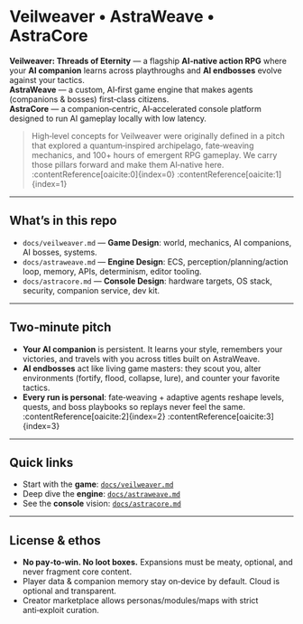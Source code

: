 # Veilweaver • AstraWeave • AstraCore

**Veilweaver: Threads of Eternity** — a flagship **AI‑native action RPG** where your **AI companion** learns across playthroughs and **AI endbosses** evolve against your tactics.  
**AstraWeave** — a custom, AI‑first game engine that makes agents (companions & bosses) first‑class citizens.  
**AstraCore** — a companion‑centric, AI‑accelerated console platform designed to run AI gameplay locally with low latency.

> High‑level concepts for Veilweaver were originally defined in a pitch that explored a quantum‑inspired archipelago, fate‑weaving mechanics, and 100+ hours of emergent RPG gameplay. We carry those pillars forward and make them AI‑native here. :contentReference[oaicite:0]{index=0} :contentReference[oaicite:1]{index=1}

---

## What’s in this repo

- `docs/veilweaver.md` — **Game Design**: world, mechanics, AI companions, AI bosses, systems.
- `docs/astraweave.md` — **Engine Design**: ECS, perception/planning/action loop, memory, APIs, determinism, editor tooling.
- `docs/astracore.md` — **Console Design**: hardware targets, OS stack, security, companion service, dev kit.

---

## Two‑minute pitch

- **Your AI companion** is persistent. It learns your style, remembers your victories, and travels with you across titles built on AstraWeave.
- **AI endbosses** act like living game masters: they scout you, alter environments (fortify, flood, collapse, lure), and counter your favorite tactics.
- **Every run is personal**: fate‑weaving + adaptive agents reshape levels, quests, and boss playbooks so replays never feel the same. :contentReference[oaicite:2]{index=2} :contentReference[oaicite:3]{index=3}

---

## Quick links

- Start with the **game**: [`docs/veilweaver.md`](docs/veilweaver.md)  
- Deep dive the **engine**: [`docs/astraweave.md`](docs/astraweave.md)  
- See the **console** vision: [`docs/astracore.md`](docs/astracore.md)

---

## License & ethos

- **No pay‑to‑win. No loot boxes.** Expansions must be meaty, optional, and never fragment core content.  
- Player data & companion memory stay on‑device by default. Cloud is optional and transparent.  
- Creator marketplace allows personas/modules/maps with strict anti‑exploit curation.

